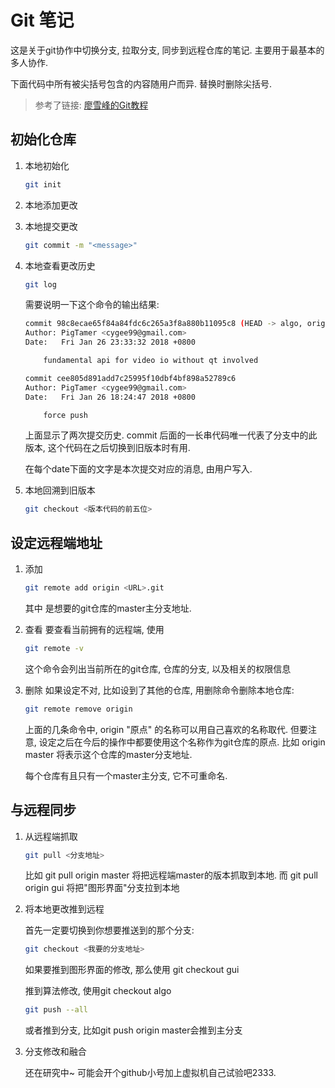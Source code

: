 # Git 笔记

这是关于git协作中切换分支, 拉取分支, 同步到远程仓库的笔记.
主要用于最基本的多人协作.

下面代码中所有被尖括号包含的内容随用户而异. 替换时删除尖括号.

> 参考了链接: [廖雪峰的Git教程](https://www.liaoxuefeng.com/wiki/0013739516305929606dd18361248578c67b8067c8c017b000)

## 初始化仓库
    
1. 本地初始化
    ```bash
    git init
    ```

2. 本地添加更改

3. 本地提交更改
    ```bash
    git commit -m "<message>"
    ```

4. 本地查看更改历史
    ```bash
    git log
    ```
    需要说明一下这个命令的输出结果:

    ```bash
    commit 98c8ecae65f84a84fdc6c265a3f8a880b11095c8 (HEAD -> algo, origin/algo)
    Author: PigTamer <cygee99@gmail.com>
    Date:   Fri Jan 26 23:33:32 2018 +0800

        fundamental api for video io without qt involved

    commit cee805d891add7c25995f10dbf4bf898a52789c6
    Author: PigTamer <cygee99@gmail.com>
    Date:   Fri Jan 26 18:24:47 2018 +0800

        force push
    ```

    上面显示了两次提交历史. commit 后面的一长串代码唯一代表了分支中的此版本, 这个代码在之后切换到旧版本时有用.

    在每个date下面的文字是本次提交对应的消息, 由用户写入.

5. 本地回溯到旧版本
    ``` bash 
    git checkout <版本代码的前五位>
    ```

    
## 设定远程端地址

1. 添加

    ``` bash
    git remote add origin <URL>.git 
    ```
    其中 <URL> 是想要的git仓库的master主分支地址.

2. 查看
    要查看当前拥有的远程端, 使用
    ``` bash
    git remote -v
    ```
    这个命令会列出当前所在的git仓库, 仓库的分支, 以及相关的权限信息

3. 删除
    如果设定不对, 比如设到了其他的仓库, 用删除命令删除本地仓库:

    ```bash
    git remote remove origin 
    ```

    上面的几条命令中, origin "原点" 的名称可以用自己喜欢的名称取代. 但要注意, 设定之后在今后的操作中都要使用这个名称作为git仓库的原点. 比如 origin master 将表示这个仓库的master分支地址.

    每个仓库有且只有一个master主分支, 它不可重命名.

## 与远程同步

1. 从远程端抓取

    ``` bash 
    git pull <分支地址>
    ```

    比如 git pull origin master 将把远程端master的版本抓取到本地.
    而 git pull origin gui 将把"图形界面"分支拉到本地



2. 将本地更改推到远程

    首先一定要切换到你想要推送到的那个分支:

    ```bash
    git checkout <我要的分支地址>
    ```

    如果要推到图形界面的修改, 那么使用 git checkout gui
    
    推到算法修改, 使用git checkout algo

    ```bash
    git push --all
    ```

    或者推到分支, 比如git push origin master会推到主分支


3. 分支修改和融合

    还在研究中~ 可能会开个github小号加上虚拟机自己试验吧2333.

